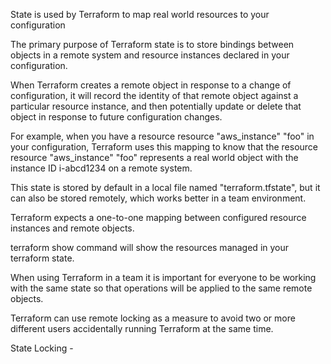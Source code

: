 State is used by Terraform to map real world resources to your configuration

The primary purpose of Terraform state is to store bindings between objects in a remote system and resource instances declared in your configuration. 

When Terraform creates a remote object in response to a change of configuration, it will record the identity of that remote object against a particular resource instance, and then potentially update or delete that object in response to future configuration changes.

For example, when you have a resource resource "aws_instance" "foo" in your configuration, Terraform uses this mapping to know that the resource resource "aws_instance" "foo" represents a real world object with the instance ID i-abcd1234 on a remote system.

This state is stored by default in a local file named "terraform.tfstate", but it can also be stored remotely, which works better in a team environment.

Terraform expects a one-to-one mapping between configured resource instances and remote objects.

terraform show command will show the resources managed in your terraform state.

When using Terraform in a team it is important for everyone to be working with the same state so that operations will be applied to the same remote objects.


Terraform can use remote locking as a measure to avoid two or more different users accidentally running Terraform at the same time.

State Locking - 